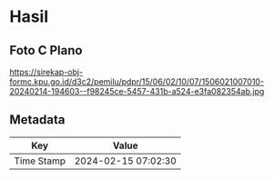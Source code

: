 # Hasil

## Foto C Plano

https://sirekap-obj-formc.kpu.go.id/d3c2/pemilu/pdpr/15/06/02/10/07/1506021007010-20240214-194603--f98245ce-5457-431b-a524-e3fa082354ab.jpg


## Metadata

| Key        | Value               |
| ---------- | ------------------- |
| Time Stamp | 2024-02-15 07:02:30 |



